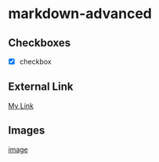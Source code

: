 # markdown-advanced

## Checkboxes
 - [X] checkbox

## External Link
[My Link](https://www.google.com/)

## Images
[image](https://www.cabq.gov/artsculture/biopark/images/penguin-cool-facts_penguin-group.jpg)
